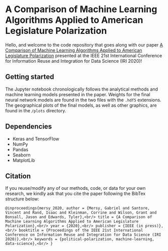 # A Comparison of Machine Learning Algorithms Applied to American Legislature Polarization
Hello, and welcome to the code repository that goes along with our paper [A Comparison of Machine Learning Algorithms Applied to American Legislature Polarization](https://theburrproject.box.com/s/fr9ba4glk4n0yftgcq2c96mr0ldrpnp0) presented at the IEEE 21st International Conference for Information Reuse and Integration for Data Science (IRI 2020)!

## Getting started
The Jupyter notebook chronologically follows the analytical methods and machine learning models presented in the paper. Weights for the final neural network models are found in the two files with the `.hdf5` extensions. The geographical plots of the final models, as well as other graphics, are found in the `/plots` directory.

## Dependencies
* Keras and TensorFlow 
* NumPy
* Pandas 
* Seaborn 
* MatplotLib

## Citation
If you reuse/modify any of our methods, code, or data for your own research, we kindly ask that you cite the paper following the BibTex structure below:

`@inproceedings{mersy_2020,
author = {Mersy, Gabriel and Santore, Vincent and Rand, Isaac and Kleinman, Corrine and Wilson, Grant and Bonsall, Jason and Edwards, Tyler},<br/>
title = {A Comparison of Machine Learning Algorithms Applied to American Legislature Polarization},<br/>
year = {2020},<br/>
publisher = {IEEE (in press)},<br/>
booktitle = {Proceedings of the IEEE 21st International Conference on Information Reuse and Integration for Data Science (IRI 2020)},<br/>
keywords = {political-polarization, machine-learning, data-science},<br/>
}`
